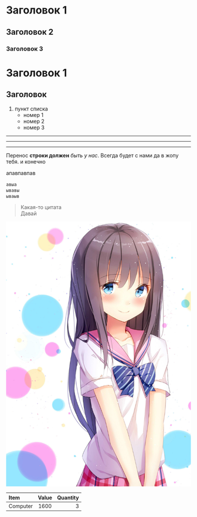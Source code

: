 # Заголовок 1
## Заголовок 2
### Заголовок 3



Заголовок 1
=

Заголовок
-


1. пункт списка
    - номер 1
    - номер 2
    - номер 3


***
---
___

Перенос **строки должен** *быть у нас*.
Всегда будет с нами да в жопу тебя.
и конечно

апавпавпав

```
авыа
ывавы
ываыв
```
>Какая-то цитата  
Давай

[![Картинка](img/one.jpg)](http://google.com)

Item    | Value | Quantity
:-------|:-----:|--------:
Computer| 1600  |3
